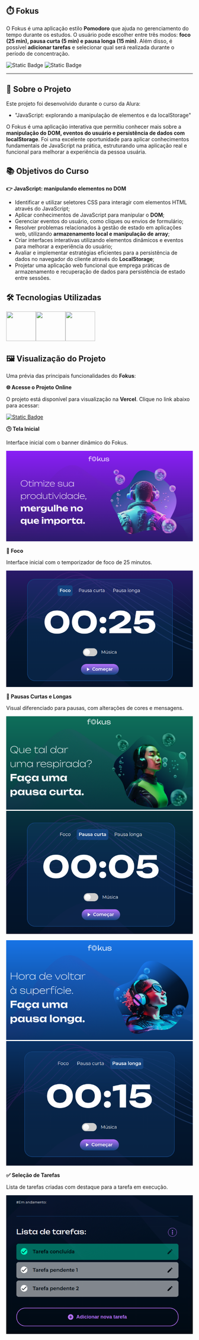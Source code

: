 ## ⏱️ Fokus

O Fokus é uma aplicação estilo **Pomodoro** que ajuda no gerenciamento do tempo durante os estudos. O usuário pode escolher entre três modos: **foco (25 min), pausa curta (5 min) e pausa longa (15 min)**. Além disso, é possível **adicionar tarefas** e selecionar qual será realizada durante o período de concentração.

![Static Badge](https://img.shields.io/badge/Conclu%C3%ADdo-label?style=for-the-badge&label=Status) ![Static Badge](https://img.shields.io/badge/Alura-label?style=for-the-badge&label=Curso&color=%23000080)

<hr>

## 🚀 Sobre o Projeto

Este projeto foi desenvolvido durante o curso da Alura:

* "JavaScript: explorando a manipulação de elementos e da localStorage"

O Fokus é uma aplicação interativa que permitiu conhecer mais sobre a **manipulação do DOM, eventos do usuário e persistência de dados com localStorage**. Foi uma excelente oportunidade para aplicar conhecimentos fundamentais de JavaScript na prática, estruturando uma aplicação real e funcional para melhorar a experiência da pessoa usuária.

## 📚 Objetivos do Curso

**👉 JavaScript: manipulando elementos no DOM**

* Identificar e utilizar seletores CSS para interagir com elementos HTML através do JavaScript;
* Aplicar conhecimentos de JavaScript para manipular o **DOM**;
* Gerenciar eventos do usuário, como cliques ou envios de formulário;
* Resolver problemas relacionados à gestão de estado em aplicações web, utilizando **armazenamento local e manipulação de array**;
* Criar interfaces interativas utilizando elementos dinâmicos e eventos para melhorar a experiência do usuário;
* Avaliar e implementar estratégias eficientes para a persistência de dados no navegador do cliente através do **LocalStorage**;
* Projetar uma aplicação web funcional que emprega práticas de armazenamento e recuperação de dados para persistência de estado entre sessões.

## 🛠️ Tecnologias Utilizadas

<img src="https://cdn.jsdelivr.net/gh/devicons/devicon@latest/icons/html5/html5-original-wordmark.svg" width="80" height="80"/><img src="https://cdn.jsdelivr.net/gh/devicons/devicon@latest/icons/css3/css3-original-wordmark.svg" width="80" height="80"/><img src="https://cdn.jsdelivr.net/gh/devicons/devicon@latest/icons/javascript/javascript-original.svg" width="80" height="80"/>

## 🖼️ Visualização do Projeto

Uma prévia das principais funcionalidades do **Fokus**:

**🌐 Acesse o Projeto Online**

O projeto está disponível para visualização na **Vercel**. Clique no link abaixo para acessar:

<a href="https://fokus-pomodoro-tau.vercel.app" target="_blank">![Static Badge](https://img.shields.io/badge/Vercel-project?style=for-the-badge&color=A91079)</a>

**🕒 Tela Inicial**

Interface inicial com o banner dinâmico do Fokus.

![Página Inicial](imagens/fokus-home.png)

**🍅 Foco**

Interface inicial com o temporizador de foco de 25 minutos.

![Foco](imagens/fokus-foco.png)

**🌿 Pausas Curtas e Longas**

Visual diferenciado para pausas, com alterações de cores e mensagens.

![Pausas Curtas - Banner](imagens/banner-curta.png)
![Pausas Curtas](imagens/fokus-pausa-curta.png)

![Pausas Longas - Banner](imagens/fokus-banner-longa.png)
![Pausas Longas](imagens/fokus-pausa-longa.png)


**✅ Seleção de Tarefas**

Lista de tarefas criadas com destaque para a tarefa em execução.

![Seleção de Tarefas](imagens/fokus-tarefas.png)


